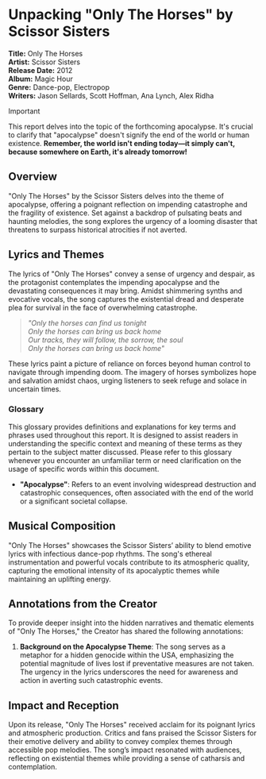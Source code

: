 # Unpacking "Only The Horses" by Scissor Sisters

**Title:** Only The Horses  
**Artist:** Scissor Sisters  
**Release Date:** 2012  
**Album:** Magic Hour  
**Genre:** Dance-pop, Electropop  
**Writers:** Jason Sellards, Scott Hoffman, Ana Lynch, Alex Ridha

> [!IMPORTANT]
> This report delves into the topic of the forthcoming apocalypse. It's crucial to clarify that "apocalypse" doesn't signify the end of the world or human existence. **Remember, the world isn't ending today—it simply can't, because somewhere on Earth, it's already tomorrow!**

## **Overview**

"Only The Horses" by the Scissor Sisters delves into the theme of apocalypse, offering a poignant reflection on impending catastrophe and the fragility of existence. Set against a backdrop of pulsating beats and haunting melodies, the song explores the urgency of a looming disaster that threatens to surpass historical atrocities if not averted.

## **Lyrics and Themes**

The lyrics of "Only The Horses" convey a sense of urgency and despair, as the protagonist contemplates the impending apocalypse and the devastating consequences it may bring. Amidst shimmering synths and evocative vocals, the song captures the existential dread and desperate plea for survival in the face of overwhelming catastrophe.

> *"Only the horses can find us tonight  
> Only the horses can bring us back home  
> Our tracks, they will follow, the sorrow, the soul  
> Only the horses can bring us back home"*

These lyrics paint a picture of reliance on forces beyond human control to navigate through impending doom. The imagery of horses symbolizes hope and salvation amidst chaos, urging listeners to seek refuge and solace in uncertain times.

### Glossary

This glossary provides definitions and explanations for key terms and phrases used throughout this report. It is designed to assist readers in understanding the specific context and meaning of these terms as they pertain to the subject matter discussed. Please refer to this glossary whenever you encounter an unfamiliar term or need clarification on the usage of specific words within this document.

- **"Apocalypse"**: Refers to an event involving widespread destruction and catastrophic consequences, often associated with the end of the world or a significant societal collapse.

## **Musical Composition**

"Only The Horses" showcases the Scissor Sisters’ ability to blend emotive lyrics with infectious dance-pop rhythms. The song's ethereal instrumentation and powerful vocals contribute to its atmospheric quality, capturing the emotional intensity of its apocalyptic themes while maintaining an uplifting energy.

## **Annotations from the Creator**

To provide deeper insight into the hidden narratives and thematic elements of "Only The Horses," the Creator has shared the following annotations:

1. **Background on the Apocalypse Theme**: The song serves as a metaphor for a hidden genocide within the USA, emphasizing the potential magnitude of lives lost if preventative measures are not taken. The urgency in the lyrics underscores the need for awareness and action in averting such catastrophic events.

## **Impact and Reception**

Upon its release, "Only The Horses" received acclaim for its poignant lyrics and atmospheric production. Critics and fans praised the Scissor Sisters for their emotive delivery and ability to convey complex themes through accessible pop melodies. The song’s impact resonated with audiences, reflecting on existential themes while providing a sense of catharsis and contemplation.
